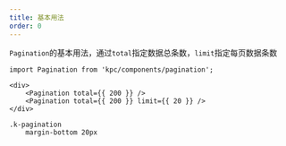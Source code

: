 ```yaml
---
title: 基本用法
order: 0
---
```


`Pagination`的基本用法，通过`total`指定数据总条数，`limit`指定每页数据条数

```vdt
import Pagination from 'kpc/components/pagination';

<div>
    <Pagination total={{ 200 }} />
    <Pagination total={{ 200 }} limit={{ 20 }} />
</div>
```

```styl
.k-pagination
    margin-bottom 20px 
```
